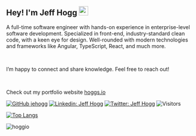 ## Hey! I'm Jeff Hogg <img src="https://media.giphy.com/media/hvRJCLFzcasrR4ia7z/giphy.gif" width="25px">

A full-time software engineer with hands-on experience in enterprise-level software development. Specialized in front-end, industry-standard clean code, with a keen eye for design. Well-rounded with modern technologies and frameworks like Angular, TypeScript, React, and much more.

<br>

I’m happy to connect and share knowledge. Feel free to reach out!

<br>

Check out my portfolio website [hoggs.io](https://hoggs.io)

[![GitHub jehogg](https://img.shields.io/github/followers/jeffehogg?label=follow&style=social)](https://github.com/hoggio)
[![Linkedin: Jeff Hogg](https://img.shields.io/badge/-Hogg%20Jeff-blue?style=flat-square&logo=Linkedin&logoColor=white&link=https://www.linkedin.com/in/jeffhogg/)](https://www.linkedin.com/in/jeffhogg/)
[![Twitter: Jeff Hogg](https://img.shields.io/twitter/follow/jehoggio?style=social)](https://twitter.com/hoggio)
![Visitors](https://visitor-badge.glitch.me/badge?page_id=jehogg&left_color=gray&right_color=blue)

[![Top Langs](https://github-readme-stats.vercel.app/api/top-langs/?username=jehogg&layout=compact&theme=dark)](https://github.com/jehogg/github-readme-stats)

<img src="https://github-readme-stats.vercel.app/api?username=hoggio&show_icons=true&theme=dark" alt="hoggio" />
</div>
